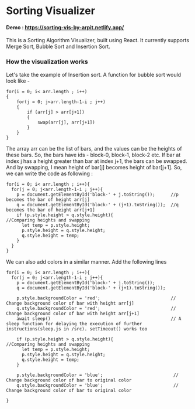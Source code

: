# Sorting Visualizer

####  Demo : https://sorting-vis-by-arpit.netlify.app/

This is a Sorting Algorithm Visualizer, built using React. It currently supports Merge Sort, Bubble Sort and Insertion Sort.

### How the visualization works

Let's take the example of Insertion sort. A function for bubble sort would look like -

```
for(i = 0; i< arr.length ; i++)
{
    for(j = 0; j<arr.length-1-i ; j++)
    {
        if (arr[j] > arr[j+1])
        {         
            swap(arr[j], arr[j+1])
        }
    }
}

```

The array arr can be the list of bars, and the values can be the heights of these bars. So, the bars have ids - block-0, block-1, block-2 etc. If bar at index j has a height greater than bar at index j+1, the bars can be swapped. And by swapping, I mean height of bar[j] becomes height of bar[j+1].  So, we can write the code as following :

```
for(i = 0; i< arr.length ; i++){
  for(j = 0; j<arr.length-1-i ; j++){
    p = document.getElementById('block-' + j.toString());      //p becomes the bar of height arr[j]
    q = document.getElementById('block-' + (j+1).toString());  //q becomes the bar of height arr[j+1]
    if (p.style.height > q.style.height){                      //Comparing heights and swapping
      let temp = p.style.height;
      p.style.height = q.style.height;
      q.style.height = temp;
    }
  }
}
```

We can also add colors in a similar manner. Add the following lines
```
for(i = 0; i< arr.length ; i++){
  for(j = 0; j<arr.length-1-i ; j++){
    p = document.getElementById('block-' + j.toString());      
    q = document.getElementById('block-' + (j+1).toString());  
    
    p.style.backgroundColor = 'red';                           // Change background color of bar with height arr[j]
    q.style.backgroundColor = 'red';                           // Change background color of bar with height arr[j+1]
    await sleep()                                              // A sleep function for delaying the execution of further instructions(sleep.js in /src). setTimeout() works too
    
    if (p.style.height > q.style.height){                      //Comparing heights and swapping
      let temp = p.style.height;
      p.style.height = q.style.height;
      q.style.height = temp;
    }
    
    p.style.backgroundColor = 'blue';                           // Change background color of bar to original color
    q.style.backgroundColor = 'blue';                           // Change background color of bar to original color
    
}
```



